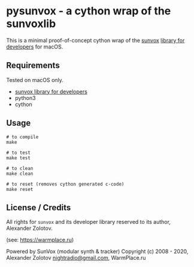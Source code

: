 # pysunvox - a cython wrap of the sunvoxlib

This is a minimal proof-of-concept cython wrap of the [sunvox](https://warmplace.ru/soft/sunvox/) [library for developers](https://warmplace.ru/soft/sunvox/sunvox_lib.php) for macOS.



## Requirements

Tested on macOS only.

- [sunvox library for developers](https://warmplace.ru/soft/sunvox/sunvox_lib.php)
- python3
- cython


## Usage

```base
# to compile
make

# to test
make test

# to clean
make clean

# to reset (removes cython generated c-code)
make reset

```

## License / Credits
All rights for `sunvox` and its developer library reserved to its author, Alexander Zolotov. 

(see: https://warmplace.ru)

Powered by SunVox (modular synth & tracker)
Copyright (c) 2008 - 2020, Alexander Zolotov <nightradio@gmail.com>, WarmPlace.ru
